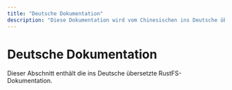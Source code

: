 ```yaml
---
title: "Deutsche Dokumentation"
description: "Diese Dokumentation wird vom Chinesischen ins Deutsche übersetzt"
---
```


# Deutsche Dokumentation

Dieser Abschnitt enthält die ins Deutsche übersetzte RustFS-Dokumentation.


